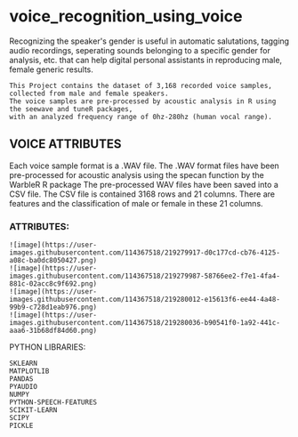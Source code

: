 # voice_recognition_using_voice
Recognizing the speaker's gender is useful in automatic salutations, tagging audio recordings, seperating sounds belonging to a specific gender for analysis, etc. that can help digital personal assistants in reproducing male, female generic results.  
```
This Project contains the dataset of 3,168 recorded voice samples, collected from male and female speakers.  
The voice samples are pre-processed by acoustic analysis in R using the seewave and tuneR packages,  
with an analyzed frequency range of 0hz-280hz (human vocal range).
```
  
 ## VOICE ATTRIBUTES  
 
Each voice sample format is a .WAV file. The .WAV format 
files have been pre-processed for acoustic analysis using the 
specan function by the WarbleR R package 
The pre-processed WAV files have been saved into a CSV 
file. The CSV file is contained 3168 rows and 21 columns. 
There are features and the classification of male or female in 
these 21 columns.
### ATTRIBUTES: 
```
![image](https://user-images.githubusercontent.com/114367518/219279917-d0c177cd-cb76-4125-a08c-ba0dc8050427.png)  
![image](https://user-images.githubusercontent.com/114367518/219279987-58766ee2-f7e1-4fa4-881c-02acc8c9f692.png)  
![image](https://user-images.githubusercontent.com/114367518/219280012-e15613f6-ee44-4a48-99b9-c728d1eab976.png)  
![image](https://user-images.githubusercontent.com/114367518/219280036-b90541f0-1a92-441c-aaa6-31b68df84d60.png)  
```

PYTHON LIBRARIES:
```
SKLEARN  
MATPLOTLIB    
PANDAS  
PYAUDIO  
NUMPY  
PYTHON-SPEECH-FEATURES  
SCIKIT-LEARN  
SCIPY  
PICKLE  
```







